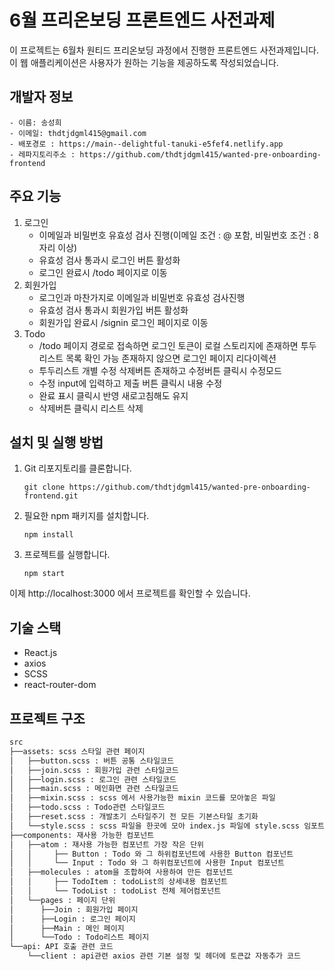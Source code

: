 # 6월 프리온보딩 프론트엔드 사전과제

이 프로젝트는 6월차 원티드 프리온보딩 과정에서 진행한 프론트엔드 사전과제입니다. 이 웹 애플리케이션은 사용자가 원하는 기능을 제공하도록 작성되었습니다.

## 개발자 정보

```
- 이름: 송성희
- 이메일: thdtjdgml415@gmail.com
- 배포경로 : https://main--delightful-tanuki-e5fef4.netlify.app
- 레파지토리주소 : https://github.com/thdtjdgml415/wanted-pre-onboarding-frontend
```

## 주요 기능

1. 로그인
   - 이메일과 비밀번호 유효성 검사 진행(이메일 조건 : @ 포함, 비밀번호 조건 : 8자리 이상)
   - 유효성 검사 통과시 로그인 버튼 활성화
   - 로그인 완료시 /todo 페이지로 이동
2. 회원가입
   - 로그인과 마찬가지로 이메일과 비밀번호 유효성 검사진행
   - 유효성 검사 통과시 회원가입 버튼 활성화
   - 회원가입 완료시 /signin 로그인 페이지로 이동
3. Todo
   - /todo 페이지 경로로 접속하면 로그인 토큰이 로컬 스토리지에 존재하면 투두리스트 목록 확인 가능 존재하지 않으면 로그인 페이지 리다이렉션
   - 투두리스트 개별 수정 삭제버튼 존재하고 수정버튼 클릭시 수정모드
   - 수정 input에 입력하고 제출 버튼 클릭시 내용 수정
   - 완료 표시 클릭시 반영 새로고침해도 유지
   - 삭제버튼 클릭시 리스트 삭제

## 설치 및 실행 방법

1. Git 리포지토리를 클론합니다.

   ```
   git clone https://github.com/thdtjdgml415/wanted-pre-onboarding-frontend.git
   ```

2. 필요한 npm 패키지를 설치합니다.

   ```
   npm install
   ```

3. 프로젝트를 실행합니다.

   ```
   npm start
   ```

이제 http://localhost:3000 에서 프로젝트를 확인할 수 있습니다.

## 기술 스택

- React.js
- axios
- SCSS
- react-router-dom

## 프로젝트 구조

```bash
src
├──assets: scss 스타일 관련 페이지
│   ├──button.scss : 버튼 공통 스타일코드
│   ├──join.scss : 회원가입 관련 스타일코드
│   ├──login.scss : 로그인 관련 스타일코드
│   ├──main.scss : 메인화면 관련 스타일코드
│   ├──mixin.scss : scss 에서 사용가능한 mixin 코드를 모아놓은 파일
│   ├──todo.scss : Todo관련 스타일코드
│   ├──reset.scss : 개발초기 스타일주기 전 모든 기본스타일 초기화
│   └──style.scss : scss 파일을 한곳에 모아 index.js 파일에 style.scss 임포트
├──components: 재사용 가능한 컴포넌트
│   ├──atom : 재사용 가능한 컴포넌트 가장 작은 단위
│   │     ├── Button : Todo 와 그 하위컴포넌트에 사용한 Button 컴포넌트
│   │     └── Input : Todo 와 그 하위컴포넌트에 사용한 Input 컴포넌트
│   ├──molecules : atom을 조합하여 사용하여 만든 컴포넌트
│   │     ├── TodoItem : todoList의 상세내용 컴포넌트
│   │     └── TodoList : todoList 전체 제어컴포넌트
│   └──pages : 페이지 단위
│      ├──Join : 회원가입 페이지
│      ├──Login : 로그인 페이지
│      ├──Main : 메인 페이지
│      └──Todo : Todo리스트 페이지
└──api: API 호출 관련 코드
    └──client : api관련 axios 관련 기본 설정 및 헤더에 토큰값 자동추가 코드
```

